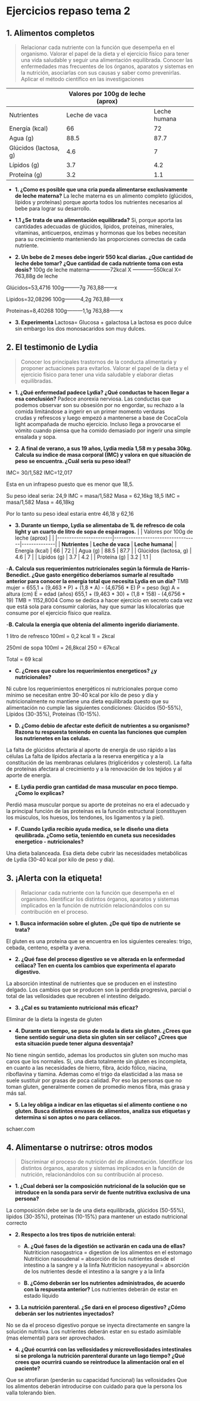 # Ejercicios repaso tema 2

## 1. Alimentos completos 
> Relacionar cada nutriente con la función que desempeña en el organismo. 
> Valorar el papel de la dieta y el ejercicio físico para tener una vida saludable y seguir una alimentación equilibrada. 
> Conocer las enfermedades mas frecuentes de los órganos, aparatos y sistemas en la nutrición, asociarlas con sus causas y saber como prevenirlas. 
> Aplicar el método científico en las investigaciones

|                       | Valores por 100g de leche (aprox) |              |
|-----------------------|-----------------------------------|--------------|
| Nutrientes            | Leche de vaca                     | Leche humana |
| Energía (kcal)        | 66                                | 72           |
| Agua (g)              | 88.5                              | 87.7         |
| Glúcidos (lactosa, g) | 4.6                               | 7            |
| Lípidos (g)           | 3.7                               | 4.2          |
| Proteína (g)          | 3.2                               | 1.1          |

- **1. ¿Como es posible que una cria pueda alimentarse exclusivamente de leche materna?**
La leche materna es un alimento completo (glúcidos, lípidos y proteínas) porque aporta todos los nutrientes necesarios al bebe para lograr su desarrollo. 

- **1.1 ¿Se trata de una alimentación equilibrada?**
	Si, porque aporta las cantidades adecuadas de glúcidos, lípidos, proteínas, minerales, 			vitaminas, anticuerpos, enzimas y hormonas que los bebes necesitan para su crecimiento manteniendo las proporciones correctas de cada nutriente.  

- **2. Un bebe de 2 meses debe ingerir 550 kcal diarias. ¿Que cantidad de leche debe tomar? ¿Que cantidad de cada nutriente toma con esta dosis?**
	100g de leche materna————72kcal
		X		 ————550kcal
X= 763,88g de leche

Glúcidos=53,4716
100g———7g 
763,88——x

Lipidos=32,08296
100g———4,2g
763,88——x


Proteinas=8,40268
100g———1,1g
763,88——x
 
 
- **3. Experimenta**
	Lactosa= Glucosa + galactosa 
La lactosa es poco dulce sin embargo los dos monosacaridos son muy dulces. 



## 2. El testimonio de Lydia
> Conocer los principales trastornos de la conducta alimentaria y proponer actuaciones para evitarlos. 
> Valorar el papel de la dieta y el ejercicio físico para tener una vida saludable y elaborar dietas equilibradas. 

- **1. ¿Qué enfermedad padece Lydia? ¿Qué conductas te hacen llegar a esa conclusión?**
	Padece anorexia nerviosa. Las conductas que podemos observar son su obsesión por no		engordar, su rechazo a la comida limitándose a ingerir en un primer momento verduras	
 	crudas y refrescos y luego empezó a mantenerse a base de CocaCola light acompañada 		de mucho ejercicio. Incluso llega a provocarse el vómito cuando piensa que ha comido 			demasiado por ingerir una simple ensalada y sopa. 

- **2. A final de verano, a sus 19 años, Lydia medía 1,58 m y pesaba 30kg. Calcula su indice de masa corporal (IMC) y valora en qué situación de peso se encuentra. ¿Cuál sería su peso ideal?**

IMC= 30/1,582
IMC=12,017

Esta en un infrapeso puesto que es menor que 18,5.

Su peso ideal seria: 24,9 IMC = masa/1,582 		Masa = 62,16kg
		         18,5 IMC = masa/1,582 		Masa = 46,18kg

Por lo tanto su peso ideal estaria entre 46,18 y 62,16

- **3. Durante un tiempo, Lydia se alimentaba de 1L de refresco de cola light y un cuarto de litro de sopa de espárragos.**
|                       | Valores por 100g de leche (aprox) |              |
|-----------------------|-----------------------------------|--------------|
| **Nutrientes**        | **Leche de vaca**                 | **Leche humana**|
| Energía (kcal)        | 66                                | 72           |
| Agua (g)              | 88.5                              | 87.7         |
| Glúcidos (lactosa, g) | 4.6                               | 7            |
| Lípidos (g)           | 3.7                               | 4.2          |
| Proteína (g)          | 3.2                               | 1.1          |

-**A. Calcula sus requerimientos nutricionales según la fórmula de Harris-Benedict. ¿Que gasto energético deberíamos sumarle al resultado anterior para conocer la energía total que necesita Lydia en un día?**
	TMB mujer = 655,1 + (9,463 * P) + (1,8 * A) - (4,6756 * E)
		P = peso (kg)	A = altura (cm)	   E = edad (años)
	 655,1 + (9,463 * 30) + (1,8 * 158) - (4,6756 * 19)
	TMB = 1152,8004
Como se dedica a hacer ejercicio en secreto cada vez que está sola para consumir calorías, hay que sumar las kilocalorías que consume por el ejercicio físico que realiza.

-**B. Calcula la energia que obtenia del alimento ingerido diariamente.**

1 litro de refresco 
100ml = 0,2 kcal 
1l = 2kcal 

250ml de sopa
100ml = 26,8kcal
250 = 67kcal

Total = 69 kcal 


- **C. ¿Crees que cubre los requerimientos energeticos? ¿y nutricionales?** 


Ni cubre los requerimientos energéticos ni nutricionales porque como mínimo se necesitan entre 30-40 kcal por kilo de peso y día y nutricionalmente no mantiene una dieta equilibrada puesto que su alimentación no cumple las siguientes condiciones: Glúcidos (50-55%), Lípidos (30-35%), Proteínas (10-15%).

- **D. ¿Como debio de afectar este deficit de nutrientes a su organismo? Razona tu respuesta teniendo en cuenta las funciones que cumplen los nutrienetes en las celulas.**


La falta de glúcidos afectaría al aporte de energía de uso rápido a las células
La falta de lípidos afectaría a la reserva energética y a la constitución de las membranas celulares (triglicéridos y colesterol).
La falta de proteínas afectara al crecimiento y a la renovación de los tejidos y al aporte de energía. 


- **E. Lydia perdio gran cantidad de masa muscular en poco tiempo. ¿Como lo explicas?**


Perdió masa muscular porque su aporte de proteínas no era el adecuado y la principal función de las proteínas es la función estructural (constituyen los músculos, los huesos, los tendones, los ligamentos y la piel).


- **F. Cuando Lydia recibio ayuda medica, se le diseño una dieta qeuilibrada. ¿Como setia, tenientdo en cuneta sus necesidades energetico - nutricionales?**

Una dieta balanceada. Esa dieta debe cubrir las necesidades metabólicas de Lydia (30-40 kcal por kilo de peso y día).





## 3. ¡Alerta con la etiqueta!
> Relacionar cada nutriente con la función que desempeña en el organismo. 
> Identificar los distintos órganos, aparatos y sistemas implicados en la función de nutrición relacionándolos con su contribución en el proceso. 

- **1. Busca información sobre el gluten. ¿De qué tipo de nutriente se trata?**

El gluten es una proteína que se encuentra en los siguientes cereales: trigo, cebada, centeno, espelta y avena. 


- **2. ¿Qué fase del proceso digestivo se ve alterada en la enfermedad celíaca? Ten en cuenta los cambios que experimenta el aparato digestivo.**

La absorción intestinal de nutrientes que se producen en el instestino delgado. Los cambios que se producen son la perdida progresiva, parcial o total de las vellosidades que recubren el intestino delgado. 

- **3. ¿Cal es su tratamiento nutricional más eficaz?**

Eliminar de la dieta la ingesta de gluten

- **4. Durante un tiempo, se puso de moda la dieta sin gluten. ¿Crees que tiene sentido seguir una dieta sin gluten sin ser celíaco? ¿Crees que esta situación puede tener alguna desventaja?**

No tiene ningún sentido, ademas los productos sin gluten son mucho mas caros que los normales. 
Si, una dieta totalmente sin gluten es incompleta, en cuanto a las necesidades de hierro, fibra, ácido fólico, niacina, riboflavina y tiamina. Ademas como el trigo da elasticidad a las masa se suele sustituir por grasas de poca calidad.
Por eso las personas que no toman gluten, generalmente comen de promedio menos fibra, más grasa y más sal. 


- **5. La ley obliga a indicar en las etiquetas si el alimento contiene o no gluten. Busca distintos envases de alimentos, analiza sus etiquetas y determina si son aptos o no para celíacos.**

schaer.com








## 4. Alimentarse o nutrirse: otros modos
> Discriminar el proceso de nutrición del de alimentación. 
> Identificar los distintos órganos, aparatos y sistemas implicados en la función de nutrición, relacionándolos con su contribución al proceso. 

- **1. ¿Cual deberá ser la composición nutricional de la solución que se introduce en la sonda para servir de fuente nutritiva exclusiva de una persona?**

La composición debe ser la de una dieta equilibrada, glúcidos (50-55%), lípidos (30-35%), proteínas (10-15%) para mantener un estado nutricional correcto




- **2. Respecto a los tres tipos de nutrición enteral:**
	- **A. ¿Qué fases de la digestión se activarán en cada una de ellas?**
		Nutriticion nasogastrica = digestion de los alimentos en el estomago
		Nutriticion nasoudenal = absorción de los nutrientes desde el intestino a la sangre 			y a la linfa
		Nutriticion nasoyeyunal = absorción de los nutrientes desde el intestino a la sangre 			y a la linfa
		 
	- **B. ¿Cómo deberán ser los nutrientes administrados, de acuerdo con la respuesta 			anterior?**
		Los nutrientes deberán de estar en estado líquido

- **3. La nutrición parenteral. ¿Se dará en el proceso digestivo? ¿Cómo deberán ser los nutrientes inyectados?**

No se da el proceso digestivo porque se inyecta directamente en sangre la solución nutritiva. 
Los nutrientes deberán estar en su estado asimilable (mas elemental) para ser aprovechados.

- **4. ¿Qué ocurrirá con las vellosidades y microvellosidades intestinales si se prolonga la nutrición parenteral durante un lago tiempo? ¿Qué crees que ocurrirá cuando se reintroduce la alimentación oral en el paciente?**

Que se atrofiaran (perderán su capacidad funcional) las vellosidades 
Que los alimentos deberán introducirse con cuidado para que la persona los valla tolerando bien. 
